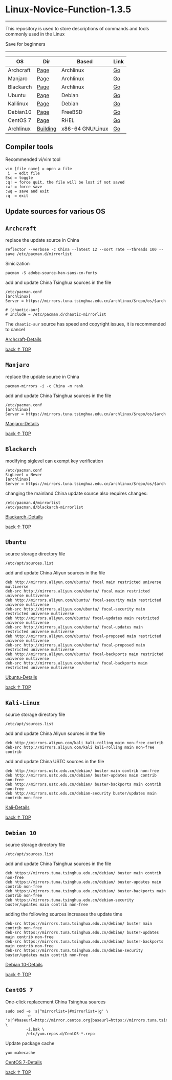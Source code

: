# Linux-Novice-Function-1.3.5
-----------------------------
This repository is used to store descriptions of commands and tools commonly used in the Linux

Save for beginners

-----------------------------

<div align="center">

| OS  | Dir| Based| Link|
| ---------- | -----------| -----------| -----------|
| Archcraft   | [Page](#archcraft)   | Archlinux   | [Go](https://github.com/pro1tocol/Linux-Novice-Function/tree/main/Archcraft)   |
| Manjaro   | [Page](#manjaro)   | Archlinux   | [Go](https://github.com/pro1tocol/Linux-Novice-Function/tree/main/Manjaro)   |
| Blackarch   | [Page](#blackarch)   | Archlinux   | [Go](https://github.com/pro1tocol/Linux-Novice-Function/tree/main/Blackarch)   |
| Ubuntu   | [Page](#ubuntu)   | Debian   | [Go](https://github.com/pro1tocol/Linux-Novice-Function/tree/main/Ubuntu)   |
| Kalilinux   | [Page](#kali-linux)   | Debian   | [Go](https://github.com/pro1tocol/Linux-Novice-Function/tree/main/Kali)   |
| Debian10   | [Page](#debian-10)   | FreeBSD   | [Go](https://github.com/pro1tocol/Linux-Novice-Function/tree/main/Debian%2010)   |
| CentOS 7   | [Page](#centos-7)   | RHEL   | [Go](https://github.com/pro1tocol/Linux-Novice-Function/tree/main/CentOS%207)   |
| Archlinux   | [Building]()   | x86-64 GNU/Linux   | [Go](https://github.com/pro1tocol/Linux-Novice-Function/tree/main/Archlinux)   |

</div>

## Compiler tools
Recommended vi/vim tool

    vim [file name] = open a file
     i  = edit file
    Esc = toggle
    :q! = force quit, the file will be lost if not saved
    :w! = force save
    :wq = save and exit
    :q  = exit

## Update sources for various OS

## `Archcraft`
replace the update source in China

    reflector --verbose -c China --latest 12 --sort rate --threads 100 --save /etc/pacman.d/mirrorlist
Sinicization

    pacman -S adobe-source-han-sans-cn-fonts

add and update China Tsinghua sources in the file

    /etc/pacman.conf
    [archlinux]
    Server = https://mirrors.tuna.tsinghua.edu.cn/archlinux/$repo/os/$arch
    
    # [chaotic-aur]
    # Include = /etc/pacman.d/chaotic-mirrorlist
The `chaotic-aur` source has speed and copyright issues, it is recommended to cancel

[Archcraft-Details](https://github.com/pro1tocol/Linux-Novice-Function/tree/main/Archcraft)

[back ↑ TOP](#linux-novice-function-135)

## `Manjaro`
replace the update source in China

    pacman-mirrors -i -c China -m rank

add and update China Tsinghua sources in the file

    /etc/pacman.conf
    [archlinux]
    Server = https://mirrors.tuna.tsinghua.edu.cn/archlinux/$repo/os/$arch

[Manjaro-Details](https://github.com/pro1tocol/Linux-Novice-Function/tree/main/Manjaro)

[back ↑ TOP](#linux-novice-function-135)

## `Blackarch`
modifying siglevel can exempt key verification

    /etc/pacman.conf
    SigLevel = Never
    [archlinux]
    Server = https://mirrors.tuna.tsinghua.edu.cn/archlinux/$repo/os/$arch
changing the mainland China update source also requires changes:

    /etc/pacman.d/mirrorlist
    /etc/pacman.d/blackarch-mirrorlist

[Blackarch-Details](https://github.com/pro1tocol/Linux-Novice-Function/tree/main/Blackarch)

[back ↑ TOP](#linux-novice-function-135)

## `Ubuntu`
source storage directory file

    /etc/apt/sources.list
add and update China Aliyun sources in the file

    deb http://mirrors.aliyun.com/ubuntu/ focal main restricted universe multiverse
    deb-src http://mirrors.aliyun.com/ubuntu/ focal main restricted universe multiverse
    deb http://mirrors.aliyun.com/ubuntu/ focal-security main restricted universe multiverse
    deb-src http://mirrors.aliyun.com/ubuntu/ focal-security main restricted universe multiverse
    deb http://mirrors.aliyun.com/ubuntu/ focal-updates main restricted universe multiverse
    deb-src http://mirrors.aliyun.com/ubuntu/ focal-updates main restricted universe multiverse
    deb http://mirrors.aliyun.com/ubuntu/ focal-proposed main restricted universe multiverse
    deb-src http://mirrors.aliyun.com/ubuntu/ focal-proposed main restricted universe multiverse
    deb http://mirrors.aliyun.com/ubuntu/ focal-backports main restricted universe multiverse
    deb-src http://mirrors.aliyun.com/ubuntu/ focal-backports main restricted universe multiverse

[Ubuntu-Details](https://github.com/pro1tocol/Linux-Novice-Function/tree/main/Ubuntu)

[back ↑ TOP](#linux-novice-function-135)

## `Kali-Linux`
source storage directory file

    /etc/apt/sources.list
add and update China Aliyun sources in the file

    deb http://mirrors.aliyun.com/kali kali-rolling main non-free contrib
    deb-src http://mirrors.aliyun.com/kali kali-rolling main non-free contrib
add and update China USTC sources in the file

    deb http://mirrors.ustc.edu.cn/debian/ buster main contrib non-free
    deb http://mirrors.ustc.edu.cn/debian/ buster-updates main contrib non-free
    deb http://mirrors.ustc.edu.cn/debian/ buster-backports main contrib non-free
    deb http://mirrors.ustc.edu.cn/debian-security buster/updates main contrib non-free

[Kali-Details](https://github.com/pro1tocol/Linux-Novice-Function/tree/main/Kali)

[back ↑ TOP](#linux-novice-function-135)

## `Debian 10`
source storage directory file

    /etc/apt/sources.list
add and update China Tsinghua sources in the file

    deb https://mirrors.tuna.tsinghua.edu.cn/debian/ buster main contrib non-free
    deb https://mirrors.tuna.tsinghua.edu.cn/debian/ buster-updates main contrib non-free
    deb https://mirrors.tuna.tsinghua.edu.cn/debian/ buster-backports main contrib non-free
    deb https://mirrors.tuna.tsinghua.edu.cn/debian-security buster/updates main contrib non-free
adding the following sources increases the update time

    deb-src https://mirrors.tuna.tsinghua.edu.cn/debian/ buster main contrib non-free
    deb-src https://mirrors.tuna.tsinghua.edu.cn/debian/ buster-updates main contrib non-free
    deb-src https://mirrors.tuna.tsinghua.edu.cn/debian/ buster-backports main contrib non-free
    deb-src https://mirrors.tuna.tsinghua.edu.cn/debian-security buster/updates main contrib non-free

[Debian 10-Details](https://github.com/pro1tocol/Linux-Novice-Function/tree/main/Debian%2010)

[back ↑ TOP](#linux-novice-function-135)

## `CentOS 7`
One-click replacement China Tsinghua sources

    sudo sed -e 's|^mirrorlist=|#mirrorlist=|g' \
             -e 's|^#baseurl=http://mirror.centos.org|baseurl=https://mirrors.tuna.tsinghua.edu.cn|g' \
             -i.bak \
             /etc/yum.repos.d/CentOS-*.repo

Update package cache

    yum makecache
    
[CentOS 7-Details](https://github.com/pro1tocol/Linux-Novice-Function/tree/main/CentOS%207)

[back ↑ TOP](#linux-novice-function-135)
